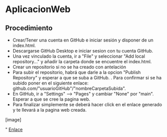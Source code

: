 # AplicacionWeb
## Procedimiento
- Crear/Tener una cuenta en GitHub e iniciar sesión y disponer de un index.html.
- Descargarse GitHub Desktop e iniciar sesion con tu cuenta GitHub.
- Una vez vinculado la cuenta, ir a "File" y seleccionar "Add local repository..." y añadir la carpeta donde se encuentre el index.html.
- Crear un repositorio si no se ha creado con antelación
- Para subir el repositorio, habrá que darle a la opcion "Publish Repository" y esperar a que se suba a GitHub.
. Para confirmar si se ha subido poner en el siguiente enlace: github.com/"usuarioGitHub"/"nombreCarpetaSubida".
- En GitHub, ir a "Settings" --> "Pages" y cambiar "None" por "main". Esperar a que se cree la pagina web.
- Para finalizar simplemente se deberá hacer click en el enlace generado y te llevará a la pagina web creada.

[image]

"
[Enlace](https://danieltenoriof.github.io/Aplicacion-Web/)

